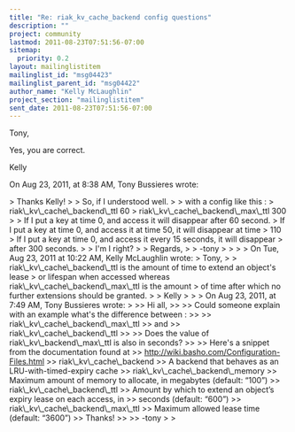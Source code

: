 ```yaml
---
title: "Re: riak_kv_cache_backend config questions"
description: ""
project: community
lastmod: 2011-08-23T07:51:56-07:00
sitemap:
  priority: 0.2
layout: mailinglistitem
mailinglist_id: "msg04423"
mailinglist_parent_id: "msg04422"
author_name: "Kelly McLaughlin"
project_section: "mailinglistitem"
sent_date: 2011-08-23T07:51:56-07:00
---
```



Tony,

Yes, you are correct.

Kelly

On Aug 23, 2011, at 8:38 AM, Tony Bussieres wrote:

&gt; Thanks Kelly!
&gt; 
&gt; So, if I understood well. 
&gt; 
&gt; with a config like this :
&gt; riak\\_kv\\_cache\\_backend\\_ttl 60
&gt; riak\\_kv\\_cache\\_backend\\_max\\_ttl 300
&gt; 
&gt; If I put a key at time 0, and access it will disappear after 60 second.
&gt; If I put a key at time 0, and access it at time 50, it will disappear at time 
&gt; 110
&gt; If I put a key at time 0, and access it every 15 seconds, it will disappear 
&gt; after 300 seconds.
&gt; 
&gt; I'm I right?
&gt; 
&gt; Regards,
&gt; 
&gt; -tony
&gt; 
&gt; 
&gt; 
&gt; On Tue, Aug 23, 2011 at 10:22 AM, Kelly McLaughlin  wrote:
&gt; Tony,
&gt; 
&gt; riak\\_kv\\_cache\\_backend\\_ttl is the amount of time to extend an object's lease 
&gt; or lifespan when accessed whereas riak\\_kv\\_cache\\_backend\\_max\\_ttl is the amount 
&gt; of time after which no further extensions should be granted. 
&gt; 
&gt; Kelly
&gt; 
&gt; 
&gt; On Aug 23, 2011, at 7:49 AM, Tony Bussieres wrote:
&gt; 
&gt;&gt; Hi all,
&gt;&gt; 
&gt;&gt; Could someone explain with an example what's the difference between :
&gt;&gt; 
&gt;&gt; riak\\_kv\\_cache\\_backend\\_max\\_ttl 
&gt;&gt; and 
&gt;&gt; riak\\_kv\\_cache\\_backend\\_ttl
&gt;&gt; 
&gt;&gt; Does the value of riak\\_kv\\_backend\\_max\\_ttl is also in seconds?
&gt;&gt; 
&gt;&gt; Here's a snippet from the documentation found at 
&gt;&gt; http://wiki.basho.com/Configuration-Files.html
&gt;&gt; riak\\_kv\\_cache\\_backend
&gt;&gt; A backend that behaves as an LRU-with-timed-expiry cache
&gt;&gt; riak\\_kv\\_cache\\_backend\\_memory
&gt;&gt; Maximum amount of memory to allocate, in megabytes (default: “100”)
&gt;&gt; riak\\_kv\\_cache\\_backend\\_ttl
&gt;&gt; Amount by which to extend an object’s expiry lease on each access, in 
&gt;&gt; seconds (default: “600”)
&gt;&gt; riak\\_kv\\_cache\\_backend\\_max\\_ttl
&gt;&gt; Maximum allowed lease time (default: “3600”)
&gt;&gt; Thanks!
&gt;&gt; 
&gt;&gt; -tony
&gt; 
&gt; 

